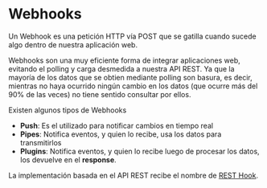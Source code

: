# Webhooks

Un Webhook es una petición HTTP vía POST que se gatilla cuando sucede algo dentro de nuestra aplicación web.

Webhooks son una muy eficiente forma de integrar aplicaciones web, evitando el polling  y carga desmedida a nuestra API REST. Ya que la mayoría de los datos que se obtien mediante polling son basura, es decir, mientras no haya ocurrido ningún cambio en los datos (que ocurre más del 90% de las veces) no tiene sentido consultar por ellos.

Existen algunos tipos de Webhooks

* **Push**: Es el utilizado para notificar cambios en tiempo real
* **Pipes**: Notifica eventos, y quien lo recibe, usa los datos para transmitirlos
* **Plugins**: Notifica eventos, y quien lo recibe luego de procesar los datos, los devuelve en el **response**.

La implementación basada en el API REST recibe el nombre de [REST Hook](resthooks/).
